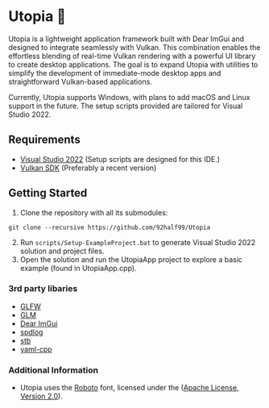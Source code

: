 # Utopia 🌌

Utopia is a lightweight application framework built with Dear ImGui and designed to integrate seamlessly with Vulkan. This combination enables the effortless blending of real-time Vulkan rendering with a powerful UI library to create desktop applications. The goal is to expand Utopia with utilities to simplify the development of immediate-mode desktop apps and straightforward Vulkan-based applications.

Currently, Utopia supports Windows, with plans to add macOS and Linux support in the future. The setup scripts provided are tailored for Visual Studio 2022.

## Requirements
- [Visual Studio 2022](https://visualstudio.com) (Setup scripts are designed for this IDE.)
- [Vulkan SDK](https://vulkan.lunarg.com/sdk/home#windows) (Preferably a recent version)

## Getting Started
1. Clone the repository with all its submodules: 

`git clone --recursive https://github.com/92half99/Utopia`

2. Run `scripts/Setup-ExampleProject.bat` to generate Visual Studio 2022 solution and project files.
3. Open the solution and run the UtopiaApp project to explore a basic example (found in UtopiaApp.cpp).

### 3rd party libaries
- [GLFW](https://github.com/glfw/glfw)
- [GLM](https://github.com/g-truc/glm)
- [Dear ImGui](https://github.com/ocornut/imgui)
- [spdlog](https://github.com/gabime/spdlog)
- [stb](https://github.com/nothings/stb)
- [yaml-cpp](https://github.com/jbeder/yaml-cpp)
  
### Additional Information
- Utopia uses the [Roboto](https://fonts.google.com/specimen/Roboto) font, licensed under the ([Apache License, Version 2.0](https://www.apache.org/licenses/LICENSE-2.0)).
